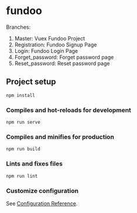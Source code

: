 # fundoo

Branches:
1. Master: Vuex Fundoo Project
2. Registration: Fundoo Signup Page
3. Login: Fundoo Login Page
4. Forget_password: Forget password page
5. Reset_password: Reset password page

## Project setup
```
npm install
```

### Compiles and hot-reloads for development
```
npm run serve
```

### Compiles and minifies for production
```
npm run build
```

### Lints and fixes files
```
npm run lint
```

### Customize configuration
See [Configuration Reference](https://cli.vuejs.org/config/).
